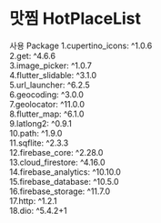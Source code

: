# 맛찜 HotPlaceList

사용 Package 
  1.cupertino_icons: ^1.0.6<br>
  2.get: ^4.6.6<br>
  3.image_picker: ^1.0.7<br>
  4.flutter_slidable: ^3.1.0<br>
  5.url_launcher: ^6.2.5<br>
  6.geocoding: ^3.0.0<br>
  7.geolocator: ^11.0.0<br>
  8.flutter_map: ^6.1.0<br>
  9.latlong2: ^0.9.1<br>
  10.path: ^1.9.0<br>
  11.sqflite: ^2.3.3<br>
  12.firebase_core: ^2.28.0<br>
  13.cloud_firestore: ^4.16.0<br>
  14.firebase_analytics: ^10.10.0<br>
  15.firebase_database: ^10.5.0<br>
  16.firebase_storage: ^11.7.0<br>
  17.http: ^1.2.1<br>
  18.dio: ^5.4.2+1<br>

